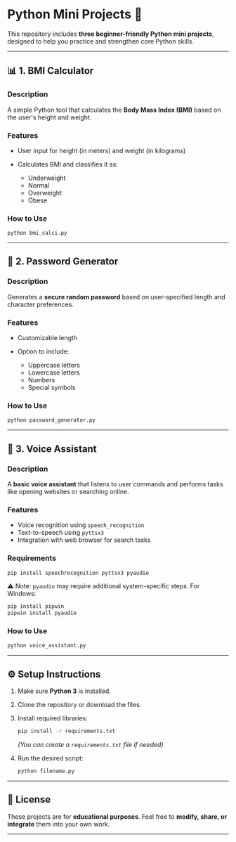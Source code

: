# Python Mini Projects 🚀

This repository includes **three beginner-friendly Python mini projects**, designed to help you practice and strengthen core Python skills.

---

## 📊 1. BMI Calculator

### Description

A simple Python tool that calculates the **Body Mass Index (BMI)** based on the user's height and weight.

### Features

* User input for height (in meters) and weight (in kilograms)
* Calculates BMI and classifies it as:

  * Underweight
  * Normal
  * Overweight
  * Obese

### How to Use

```bash
python bmi_calci.py
```

---

## 🔐 2. Password Generator

### Description

Generates a **secure random password** based on user-specified length and character preferences.

### Features

* Customizable length
* Option to include:

  * Uppercase letters
  * Lowercase letters
  * Numbers
  * Special symbols

### How to Use

```bash
python password_generator.py
```

---

## 🤖 3. Voice Assistant

### Description

A **basic voice assistant** that listens to user commands and performs tasks like opening websites or searching online.

### Features

* Voice recognition using `speech_recognition`
* Text-to-speech using `pyttsx3`
* Integration with web browser for search tasks

### Requirements

```bash
pip install speechrecognition pyttsx3 pyaudio
```

⚠️ Note:
`pyaudio` may require additional system-specific steps.
For Windows:

```bash
pip install pipwin
pipwin install pyaudio
```

### How to Use

```bash
python voice_assistant.py
```

---

## ⚙️ Setup Instructions

1. Make sure **Python 3** is installed.
2. Clone the repository or download the files.
3. Install required libraries:

   ```bash
   pip install -r requirements.txt
   ```

   *(You can create a `requirements.txt` file if needed)*
4. Run the desired script:

   ```bash
   python filename.py
   ```

---

## 📜 License

These projects are for **educational purposes**.
Feel free to **modify, share, or integrate** them into your own work.

---
